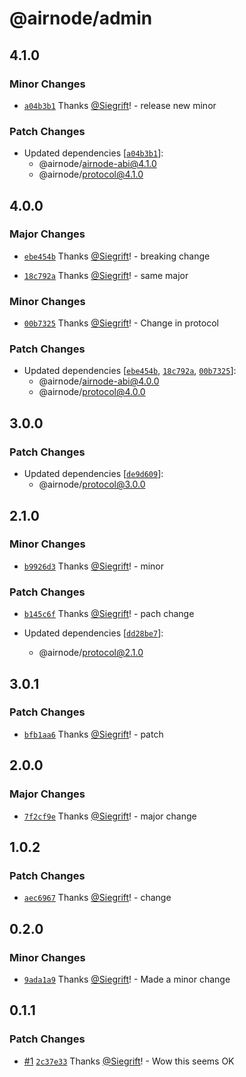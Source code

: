 # @airnode/admin

## 4.1.0

### Minor Changes

- [`a04b3b1`](https://github.com/Siegrift/airnode/commit/a04b3b1cdb4aec7633c69683ed372eedb0218f66) Thanks [@Siegrift](https://github.com/Siegrift)! - release new minor

### Patch Changes

- Updated dependencies [[`a04b3b1`](https://github.com/Siegrift/airnode/commit/a04b3b1cdb4aec7633c69683ed372eedb0218f66)]:
  - @airnode/airnode-abi@4.1.0
  - @airnode/protocol@4.1.0

## 4.0.0

### Major Changes

- [`ebe454b`](https://github.com/Siegrift/airnode/commit/ebe454bb9f5485f6f1a2a5d084e943af022a8561) Thanks [@Siegrift](https://github.com/Siegrift)! - breaking change

* [`18c792a`](https://github.com/Siegrift/airnode/commit/18c792ae4e5da68a9fa4af1222bb07f85e82ab93) Thanks [@Siegrift](https://github.com/Siegrift)! - same major

### Minor Changes

- [`00b7325`](https://github.com/Siegrift/airnode/commit/00b7325fa6559183be33292653eb0a044169441f) Thanks [@Siegrift](https://github.com/Siegrift)! - Change in protocol

### Patch Changes

- Updated dependencies [[`ebe454b`](https://github.com/Siegrift/airnode/commit/ebe454bb9f5485f6f1a2a5d084e943af022a8561), [`18c792a`](https://github.com/Siegrift/airnode/commit/18c792ae4e5da68a9fa4af1222bb07f85e82ab93), [`00b7325`](https://github.com/Siegrift/airnode/commit/00b7325fa6559183be33292653eb0a044169441f)]:
  - @airnode/airnode-abi@4.0.0
  - @airnode/protocol@4.0.0

## 3.0.0

### Patch Changes

- Updated dependencies [[`de9d609`](https://github.com/Siegrift/airnode/commit/de9d60989501d22b7f81da9dc7411967599c73c6)]:
  - @airnode/protocol@3.0.0

## 2.1.0

### Minor Changes

- [`b9926d3`](https://github.com/Siegrift/airnode/commit/b9926d36d829369161b220c0783f87c538c5af6d) Thanks [@Siegrift](https://github.com/Siegrift)! - minor

### Patch Changes

- [`b145c6f`](https://github.com/Siegrift/airnode/commit/b145c6fd8bc54d03a3977d8428ecda3997b1c413) Thanks [@Siegrift](https://github.com/Siegrift)! - pach change

- Updated dependencies [[`dd28be7`](https://github.com/Siegrift/airnode/commit/dd28be7028975e01be5f6671615ff2f532d088d0)]:
  - @airnode/protocol@2.1.0

## 3.0.1

### Patch Changes

- [`bfb1aa6`](https://github.com/Siegrift/airnode/commit/bfb1aa6e47710eba79908a4537806deabc8c2328) Thanks [@Siegrift](https://github.com/Siegrift)! - patch

## 2.0.0

### Major Changes

- [`7f2cf9e`](https://github.com/Siegrift/airnode/commit/7f2cf9e424607279eba1174017bc50d901f22e63) Thanks [@Siegrift](https://github.com/Siegrift)! - major change

## 1.0.2

### Patch Changes

- [`aec6967`](https://github.com/Siegrift/airnode/commit/aec69677a67475c970c3dba30915b0969ad9e0d3) Thanks [@Siegrift](https://github.com/Siegrift)! - change

## 0.2.0

### Minor Changes

- [`9ada1a9`](https://github.com/Siegrift/airnode/commit/9ada1a965999d6adff55c017365967f46365d555) Thanks [@Siegrift](https://github.com/Siegrift)! - Made a minor change

## 0.1.1

### Patch Changes

- [#1](https://github.com/Siegrift/airnode/pull/1) [`2c37e33`](https://github.com/Siegrift/airnode/commit/2c37e3301f2205465bae33327ab7758658c83ac6) Thanks [@Siegrift](https://github.com/Siegrift)! - Wow this seems OK
